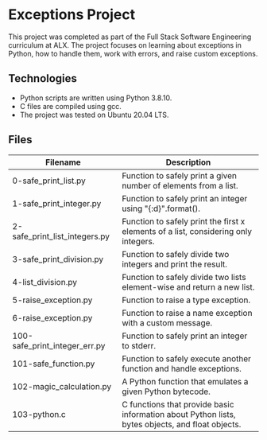 # Exceptions Project

This project was completed as part of the Full Stack Software Engineering curriculum at ALX. The project focuses on learning about exceptions in Python, how to handle them, work with errors, and raise custom exceptions.

## Technologies

- Python scripts are written using Python 3.8.10.
- C files are compiled using gcc.
- The project was tested on Ubuntu 20.04 LTS.

## Files

| Filename                  | Description |
|---------------------------|-------------|
| 0-safe_print_list.py      | Function to safely print a given number of elements from a list. |
| 1-safe_print_integer.py   | Function to safely print an integer using "{:d}".format(). |
| 2-safe_print_list_integers.py | Function to safely print the first x elements of a list, considering only integers. |
| 3-safe_print_division.py  | Function to safely divide two integers and print the result. |
| 4-list_division.py        | Function to safely divide two lists element-wise and return a new list. |
| 5-raise_exception.py      | Function to raise a type exception. |
| 6-raise_exception.py      | Function to raise a name exception with a custom message. |
| 100-safe_print_integer_err.py | Function to safely print an integer to stderr. |
| 101-safe_function.py      | Function to safely execute another function and handle exceptions. |
| 102-magic_calculation.py  | A Python function that emulates a given Python bytecode. |
| 103-python.c              | C functions that provide basic information about Python lists, bytes objects, and float objects. |

